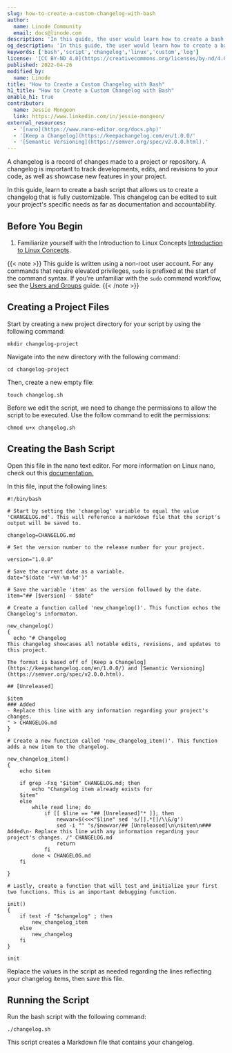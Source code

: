 ```yaml
---
slug: how-to-create-a-custom-changelog-with-bash
author:
  name: Linode Community
  email: docs@linode.com
description: 'In this guide, the user would learn how to create a bash script that would generate a custom changelog. A changelog is a simple log that details and describes what changes have been made in a project's code or development since the last merged change. After completing this guide, the user would have a versatile bash script that could be implemented into a wide variety of existing or future projects.'
og_description: 'In this guide, the user would learn how to create a bash script that would generate a custom changelog. A changelog is a simple log that details and describes what changes have been made in a project's code or development since the last merged change. After completing this guide, the user would have a versatile bash script that could be implemented into a wide variety of existing or future projects.'
keywords: ['bash','script','changelog','linux','custom','log']
license: '[CC BY-ND 4.0](https://creativecommons.org/licenses/by-nd/4.0)'
published: 2022-04-26
modified_by:
  name: Linode
title: "How to Create a Custom Changelog with Bash"
h1_title: "How to Create a Custom Changelog with Bash"
enable_h1: true
contributor:
  name: Jessie Mongeon
  link: https://www.linkedin.com/in/jessie-mongeon/
external_resources:
  - '[nano](https://www.nano-editor.org/docs.php)'
  - '[Keep a Changelog](https://keepachangelog.com/en/1.0.0/'
  - '[Semantic Versioning](https://semver.org/spec/v2.0.0.html).'
---
```


A changelog is a record of changes made to a project or repository. A changelog is important to track developments, edits, and revisions to your code, as well as showcase new features in your project. 

In this guide, learn to create a bash script that allows us to create a changelog that is fully customizable. This changelog can be edited to suit your project's specific needs as far as documentation and accountability. 

## Before You Begin

1. Familiarize yourself with the Introduction to Linux Concepts  [Introduction to Linux Concepts](/docs/guides/introduction-to-linux-concepts/). 

{{< note >}}
This guide is written using a non-root user account.
For any commands that require elevated privileges, `sudo` is prefixed at the start of the command syntax.
If you're unfamiliar with the `sudo` command workflow, see the [Users and Groups](/docs/tools-reference/linux-users-and-groups/) guide.
{{< /note >}}


## Creating a Project Files

Start by creating a new project directory for your script by using the following command:

`mkdir changelog-project`

Navigate into the new directory with the following command:

`cd changelog-project`

Then, create a new empty file:

`touch changelog.sh`

Before we edit the script, we need to change the permissions to allow the script to be executed. Use the follow command to edit the permissions:

`chmod u+x changelog.sh`

## Creating the Bash Script

Open this file in the nano text editor. For more information on Linux nano, check out this [documentation.](https://www.nano-editor.org/docs.php)

In this file, input the following lines:

```
#!/bin/bash

# Start by setting the 'changelog' variable to equal the value 'CHANGELOG.md'. This will reference a markdown file that the script's output will be saved to. 

changelog=CHANGELOG.md

# Set the version number to the release number for your project. 

version="1.0.0"

# Save the current date as a variable.
date="$(date '+%Y-%m-%d')"

# Save the variable 'item' as the version followed by the date. 
item="## [$version] - $date"

# Create a function called 'new_changelog()'. This function echos the Changelog's informaton.

new_changelog()
{
  echo "# Changelog
This changelog showcases all notable edits, revisions, and updates to this project. 

The format is based off of [Keep a Changelog](https://keepachangelog.com/en/1.0.0/) and [Semantic Versioning](https://semver.org/spec/v2.0.0.html).

## [Unreleased]

$item
### Added 
- Replace this line with any information regarding your project's changes. 
" > CHANGELOG.md
}

# Create a new function called 'new_changelog_item()'. This function adds a new item to the changelog. 

new_changelog_item()
{   
    echo $item

    if grep -Fxq "$item" CHANGELOG.md; then 
        echo "Changelog item already exists for
    $item"
    else
        while read line; do
            if [[ $line == "## [Unreleased]"* ]]; then
                newvar=$(<<<"$line" sed 's/[].*[]/\\&/g')
                sed -i "" "s/$newvar/## [Unreleased]\n\n$item\n### Added\n- Replace this line with any information regarding your project's changes. /" CHANGELOG.md
                return
            fi
        done < CHANGELOG.md
    fi

}

# Lastly, create a function that will test and initialize your first two functions. This is an important debugging function. 

init()
{
    if test -f "$changelog" ; then
        new_changelog_item
    else
        new_changelog
    fi
}

init
```

Replace the values in the script as needed regarding the lines reflecting your changelog items, then save this file.

## Running the Script

Run the bash script with the following command:

`./changelog.sh`

This script creates a Markdown file that contains your changelog. 
